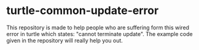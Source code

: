 # turtle-common-update-error
This repository is made to help people who are suffering form this wired error in turtle which states: "cannot terminate update". The example code given in the repository will really help you out.
